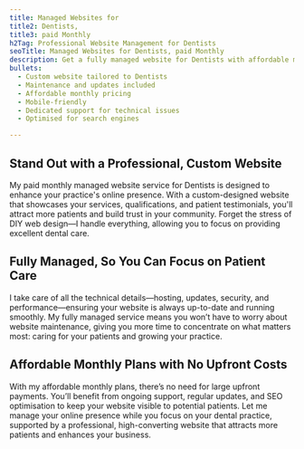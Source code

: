 ```yaml
---
title: Managed Websites for
title2: Dentists,
title3: paid Monthly
h2Tag: Professional Website Management for Dentists
seoTitle: Managed Websites for Dentists, paid Monthly
description: Get a fully managed website for Dentists with affordable monthly plans. Let me take care of the details, so you can focus on providing exceptional patient care.
bullets:
  - Custom website tailored to Dentists
  - Maintenance and updates included
  - Affordable monthly pricing
  - Mobile-friendly
  - Dedicated support for technical issues
  - Optimised for search engines

---
```

## Stand Out with a Professional, Custom Website

My paid monthly managed website service for Dentists is designed to enhance your practice's online presence. With a custom-designed website that showcases your services, qualifications, and patient testimonials, you'll attract more patients and build trust in your community. Forget the stress of DIY web design—I handle everything, allowing you to focus on providing excellent dental care.

## Fully Managed, So You Can Focus on Patient Care
I take care of all the technical details—hosting, updates, security, and performance—ensuring your website is always up-to-date and running smoothly. My fully managed service means you won’t have to worry about website maintenance, giving you more time to concentrate on what matters most: caring for your patients and growing your practice.

## Affordable Monthly Plans with No Upfront Costs
With my affordable monthly plans, there’s no need for large upfront payments. You’ll benefit from ongoing support, regular updates, and SEO optimisation to keep your website visible to potential patients. Let me manage your online presence while you focus on your dental practice, supported by a professional, high-converting website that attracts more patients and enhances your business.
